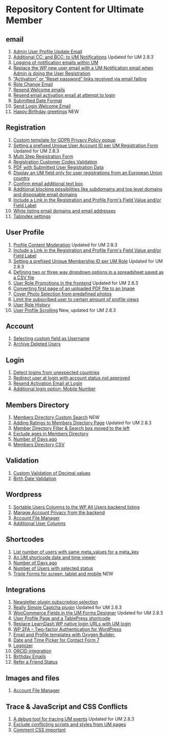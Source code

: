 # Repository Content for Ultimate Member
## email
1. <a href="https://github.com/MissVeronica/um-admin-user-profile-update-email">Admin User Profile Update Email</a>
2. <a href="https://github.com/MissVeronica/um-additional-email-recipients">Additional CC: and BCC: to UM Notifications</a> Updated for UM 2.8.3
3. <a href="https://github.com/MissVeronica/um-log-send-email">Logging of notification emails within UM</a>
4. <a href="https://github.com/MissVeronica/um-email-admin-registration">Replace the WP new user email with a UM Notification email when Admin is doing the User Registration</a>
5. <a href="https://github.com/MissVeronica/um-landing-page-for-email-links">“Activation” or “Reset password” links received via email failing</a>
6. <a href="https://github.com/MissVeronica/um-role-change-email">Role Change Email</a>
7. <a href="https://github.com/MissVeronica/um-resend-welcome-emails">Resend Welcome emails</a>
8. <a href="https://github.com/MissVeronica/um-resend-activation">Resend email activation email at attempt to login</a>
9. <a href="https://github.com/MissVeronica/um-submitted-date-format">Submitted Date Format</a>
10. <a href="https://github.com/MissVeronica/um-send-login-welcome-email">Send Login Welcome Email</a>
11. <a href="https://github.com/MissVeronica/um-happy-birthday">Happy Birthday greetings</a> NEW

## Registration
1. <a href="https://github.com/MissVeronica/UM-GDPR-Privacy-Policy-popup">Custom template for GDPR Privacy Policy popup</a>
2. <a href="https://github.com/MissVeronica/um-unique-user-account-id">Setting a prefixed Unique User Account ID per UM Registration Form</a> Updated for UM 2.8.3
3. <a href="https://github.com/MissVeronica/um-multi-step-registration">Multi Step Registration Form</a>
4. <a href="https://github.com/MissVeronica/um-customer-codes">Registration Customer Codes Validation</a>
5. <a href="https://github.com/MissVeronica/UM-PDF-User-Submitted-data">PDF with Submitted User Registration Data</a>
6. <a href="https://github.com/MissVeronica/UM-EU-Registrations">Display an UM field only for user registrations from an European Union country</a>
7. <a href="https://github.com/MissVeronica/UM-Confirm-email-address-at-Registration">Confirm email additional text box</a>
8. <a href="https://github.com/MissVeronica/um-black-listing-email-domains">Additional blocking possibilities like subdomains and top level domains and disposable email
domains</a>
9. <a href="https://github.com/MissVeronica/um-fields-with-links">Include a Link in the Registration and Profile Form's Field Value and/or Field Label</a>
10. <a href="https://github.com/MissVeronica/um-white-listing-email-domains">White listing email domains and email addresses</a>
11. <a href="https://github.com/MissVeronica/um-tabindex-settings">Tabindex settings</a>

## User Profile
1. <a href="https://github.com/MissVeronica/um-profile-content-moderation">Profile Content Moderation</a> Updated for UM 2.8.3
2. <a href="https://github.com/MissVeronica/um-fields-with-links">Include a Link in the Registration and Profile Form's Field Value and/or Field Label</a>
3. <a href="https://github.com/MissVeronica/um-unique-membership-id">Setting a prefixed Unique Membership ID per UM Role</a> Updated for UM 2.8.3
4. <a href="https://github.com/MissVeronica/um-three-way-dropdowns">Defining two or three way dropdown options in a spreadsheet saved as a CSV file</a>
5. <a href="https://github.com/MissVeronica/um-promote-users-role">User Role Promotions in the frontend</a> Updated for UM 2.8.3
6. <a href="https://github.com/MissVeronica/um-pdf-convert-image">Converting first page of an uploaded PDF file to an Image</a>
7. <a href="https://github.com/MissVeronica/um-cover-photo-selection">Cover Photo Selection from predefined photos</a>
8. <a href="https://github.com/MissVeronica/um-limit-custom-visit-profile">Limit the subscribed user to certain amount of profile views</a>
9. <a href="https://github.com/MissVeronica/um-user-role-history">User Role History</a>
10. <a href="https://github.com/MissVeronica/um-user-profile-scrolling">User Profile Scrolling</a> New, updated for UM 2.8.3

## Account
1. <a href="https://github.com/MissVeronica/um-custom-username-field">Selecting custom field as Username</a>
2. <a href="https://github.com/MissVeronica/UM-archive-users">Archive Deleted Users</a>

## Login
1. <a href="https://github.com/MissVeronica/um-detect-login-country">Detect logins from unexpected countries</a>
2. <a href="https://github.com/MissVeronica/um-redirect-logincheck">Redirect user at login with account status not approved</a>
3. <a href="https://github.com/MissVeronica/um-resend-activation">Resend Activation Email at Login</a>
4. <a href="https://github.com/MissVeronica/UM-Mobile-Number-Login">Additional login option: Mobile Number</a>

## Members Directory
1. <a href="https://github.com/MissVeronica/um-members-directory-custom-search">Members Directory Custom Search</a> NEW
2. <a href="https://github.com/MissVeronica/um-ratings-members-directory">Adding Ratings to Members Directory Page</a> Updated for UM 2.8.3
3. <a href="https://github.com/MissVeronica/UM-Members-Directory-Left-Filter-Box">Member Directory Filter & Search box moved to the left</a>
4. <a href="https://github.com/MissVeronica/um-exclude-ages-directory">Exclude ages in Members Directory</a>
5. <a href="https://github.com/MissVeronica/um-number-of-days-ago">Number of Days ago</a>
6. <a href="https://github.com/MissVeronica/um-members-directory-csv">Members Directory CSV</a>

## Validation
1. <a href="https://github.com/MissVeronica/UM-Decimal-Custom-Validation">Custom Validation of Decimal values</a>
2. <a href="https://github.com/MissVeronica/um-birth-date-validation">Birth Date Validation</a>

## Wordpress
1. <a href="https://github.com/MissVeronica/um-sort-users-columns">Sortable Users Columns to the WP All Users backend listing</a>
2. <a href="https://github.com/MissVeronica/um-account-privacy-control">Manage Account Privacy from the backend</a>
3. <a href="https://github.com/MissVeronica/um-account-file-manager">Account File Manager</a>
4. <a href="https://github.com/MissVeronica/um-additional-user-columns">Additional User Columns</a>

## Shortcodes
1. <a href="https://github.com/MissVeronica/um-count-users">List number of users with same meta_values for a meta_key</a>
2. <a href="https://github.com/MissVeronica/um-shortcode-time-viewer">An UM shortcode date and time viewer</a>
3. <a href="https://github.com/MissVeronica/um-number-of-days-ago">Number of Days ago</a>
4. <a href="https://github.com/MissVeronica/um-number-of-users-shortcode">Number of Users with selected status</a>
5. <a href="https://github.com/MissVeronica/um-triple-forms">Triple Forms for screen, tablet and mobile</a> NEW

## Integrations
1. <a href="https://github.com/MissVeronica/um-newsletter-plugin-checkbox">Newsletter plugin subscription selection</a>
2. <a href="https://github.com/MissVeronica/um-really-simple-captcha">Really Simple Captcha plugin</a> Updated for UM 2.8.3
3. <a href="https://github.com/MissVeronica/um-woo-predefined-fields">WooCommerce Fields in the UM Forms Designer</a> Updated for UM 2.8.3
4. <a href="https://github.com/MissVeronica/UM-TablePress-Integration">User Profile Page and a TablePress shortcode</a>
5. <a href="https://github.com/MissVeronica/Replace-WP-URLs-with-UM-login">Replace LearnDash WP native login URLs with UM login</a>
6. <a href="https://github.com/MissVeronica/UM-Two-factor-authentication">WP 2FA – Two-factor Authentication for WordPress</a>
7. <a href="https://github.com/MissVeronica/um-oxygen-email-templates">Email and Profile templates with Oxygen Builder.</a>
8. <a href="https://github.com/MissVeronica/UM-Integration-of-Date-Time-Picker">Date and Time Picker for Contact Form 7</a>
9. <a href="https://github.com/MissVeronica/UM-Integration-of-Loginizer">Loginizer</a>
10. <a href="https://github.com/MissVeronica/um-orcid-integration">ORCID integration</a>
11. <a href="https://github.com/MissVeronica/um-birthday-emails">Birthday Emails</a>
12. <a href="https://github.com/MissVeronica/um-refer-a-friend-status">Refer a Friend Status</a>

## Images and files
1. <a href="https://github.com/MissVeronica/um-account-file-manager">Account File Manager</a>

## Trace & JavaScript and CSS Conflicts
1. <a href="https://github.com/MissVeronica/um-events-trace-log">A debug tool for tracing UM events</a> Updated for UM 2.8.3
2. <a href="https://github.com/MissVeronica/um-conflict-remover">Exclude conflicting scripts and styles from UM pages</a>
3. <a href="https://github.com/MissVeronica/um-comment-css-important">Comment CSS important</a>

